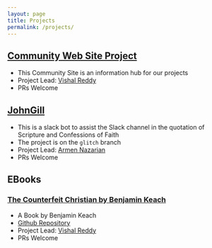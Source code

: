 ```yaml
---
layout: page
title: Projects
permalink: /projects/
---
```


## [Community Web Site Project](https://github.com/ParticularBaptists/particularbaptists.github.io)

* This Community Site is an information hub for our projects
* Project Lead: [Vishal Reddy](https://github.com/vishal-reddy)
* PRs Welcome

## [JohnGill](https://github.com/ParticularBaptists/JohnGill)

* This is a slack bot to assist the Slack channel in the quotation of Scripture and Confessions of Faith
* The project is on the `glitch` branch
* Project Lead: [Armen Nazarian](https://github.com/ArmenEllaNazarian)
* PRs Welcome

## EBooks

### [The Counterfeit Christian by Benjamin Keach](https://particularbaptists.gitbooks.io/the-counterfeit-christian/)

* A Book by Benjamin Keach
* [Github Repository](https://github.com/ParticularBaptists/the-counterfeit-christian)
* Project Lead: [Vishal Reddy](https://github.com/vishal-reddy)
* PRs Welcome
